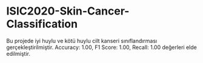 # ISIC2020-Skin-Cancer-Classification
Bu projede iyi huylu ve kötü huylu cilt kanseri sınıflandırması gerçekleştirilmiştir. Accuracy: 1.00, F1 Score: 1.00, Recall: 1.00 değerleri elde edilmiştir.
